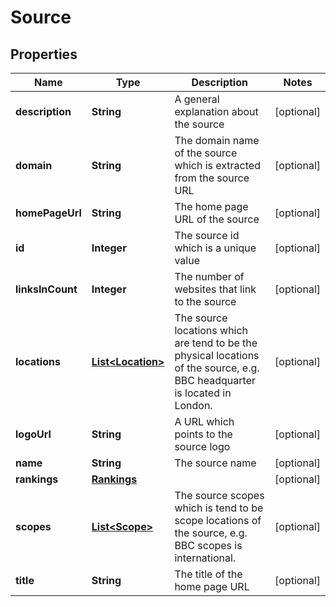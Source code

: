 

# Source

## Properties

Name | Type | Description | Notes
------------ | ------------- | ------------- | -------------
**description** | **String** | A general explanation about the source |  [optional]
**domain** | **String** | The domain name of the source which is extracted from the source URL |  [optional]
**homePageUrl** | **String** | The home page URL of the source |  [optional]
**id** | **Integer** | The source id which is a unique value |  [optional]
**linksInCount** | **Integer** | The number of websites that link to the source |  [optional]
**locations** | [**List&lt;Location&gt;**](Location.md) | The source locations which are tend to be the physical locations of the source, e.g. BBC headquarter is located in London.  |  [optional]
**logoUrl** | **String** | A URL which points to the source logo |  [optional]
**name** | **String** | The source name |  [optional]
**rankings** | [**Rankings**](Rankings.md) |  |  [optional]
**scopes** | [**List&lt;Scope&gt;**](Scope.md) | The source scopes which is tend to be scope locations of the source, e.g. BBC scopes is international.  |  [optional]
**title** | **String** | The title of the home page URL |  [optional]



